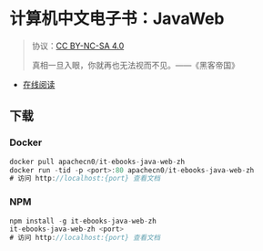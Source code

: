 <!--
    需要填充的占位符：
    
    README.md
    
        计算机中文电子书：JavaWeb：文档中文名
        {nameEn}：文档英文名
        {urlEn}：文档原始链接
        iteb-javaweb：域名前缀
        飞龙：负责人名称
        wizardforcel：负责人 Github 用户名
        562826179：负责人 QQ
        it-ebooks-java-web-zh：ApacheCN 的 Github 仓库名称
        it-ebooks-java-web-zh：DockerHub 仓库名称
        it-ebooks-java-web-zh：PYPI 包名称
        it-ebooks-java-web-zh：NPM 包名称
    
    CNAME
    
        iteb-javaweb：域名前缀

    index.html
    
        计算机中文电子书：JavaWeb：文档中文名
        #7cb342：显示颜色
        it-ebooks-java-web-zh：ApacheCN 的 Github 仓库名称

    asset/docsify-flygon-footer.js
    
        it-ebooks-java-web-zh：ApacheCN 的 Github 仓库名称
-->

# 计算机中文电子书：JavaWeb

> 协议：[CC BY-NC-SA 4.0](http://creativecommons.org/licenses/by-nc-sa/4.0/)
> 
> 真相一旦入眼，你就再也无法视而不见。——《黑客帝国》

* [在线阅读](https://iteb-javaweb.flygon.net)

## 下载

### Docker

```java
docker pull apachecn0/it-ebooks-java-web-zh
docker run -tid -p <port>:80 apachecn0/it-ebooks-java-web-zh
# 访问 http://localhost:{port} 查看文档
```

### NPM

```java
npm install -g it-ebooks-java-web-zh
it-ebooks-java-web-zh <port>
# 访问 http://localhost:{port} 查看文档
```
